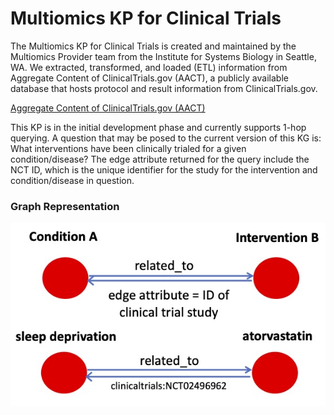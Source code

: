 # Multiomics KP for Clinical Trials

The Multiomics KP for Clinical  Trials is created and maintained by the Multiomics Provider team from the Institute for Systems Biology in Seattle, WA. We extracted, transformed, and loaded (ETL) information from Aggregate Content of ClinicalTrials.gov (AACT), a publicly available database that hosts protocol and result information from ClinicalTrials.gov. 

[Aggregate Content of ClinicalTrials.gov (AACT)](https://aact.ctti-clinicaltrials.org/)

This KP is in the initial development phase and currently supports 1-hop querying. A question that may be posed to the current version of this KG is: What interventions have been clinically trialed for a given condition/disease? The edge attribute returned for the query include the NCT ID, which is the unique identifier for the study for the intervention and condition/disease in question.

### Graph Representation

![graph image](clinicaltrials_graph.jpg)




